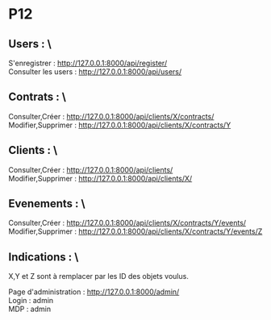 # P12

## Users : \

S'enregistrer : http://127.0.0.1:8000/api/register/ \
Consulter les users : http://127.0.0.1:8000/api/users/

## Contrats : \

Consulter,Créer : http://127.0.0.1:8000/api/clients/X/contracts/ \
Modifier,Supprimer : http://127.0.0.1:8000/api/clients/X/contracts/Y

## Clients : \

Consulter,Créer : http://127.0.0.1:8000/api/clients/ \
Modifier,Supprimer : http://127.0.0.1:8000/api/clients/X/

## Evenements : \

Consulter,Créer : http://127.0.0.1:8000/api/clients/X/contracts/Y/events/ \
Modifier,Supprimer : http://127.0.0.1:8000/api/clients/X/contracts/Y/events/Z

## Indications : \
X,Y et Z sont à remplacer par les ID des objets voulus.

Page d'administration : http://127.0.0.1:8000/admin/ \
Login : admin \
MDP : admin
